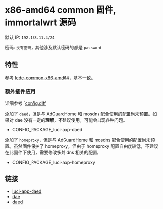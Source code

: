 # x86-amd64 common 固件, immortalwrt 源码

默认 IP: `192.168.11.4/24`

密码: `没有密码`，其他涉及默认密码的都是 `password`

## 特性

参考 [lede-common-x86-amd64](../lede-common-x86-amd64/README.md)，基本一致。

### 额外插件应用

详细参考 `[config.diff](config.diff)

添加了 `daed`，但是与 AdGuardHome 和 mosdns 配合使用的配置尚未预置。如果对 dae 没有一定的**理解**，不建议使用，可能会出现各种问题。

- CONFIG_PACKAGE_luci-app-daed

添加了 `homeproxy`，但是与 AdGuardHome 和 mosdns 配合使用的配置尚未预置。虽然固件保护了 homeproxy，但由于 homeproxy 配置自由度较低，不建议在此固件下使用，需要修改多处 dns 相关的配置。

- CONFIG_PACKAGE_luci-app-homeproxy

## 链接

- [luci-app-daed](https://github.com/QiuSimons/luci-app-daed)
- [dae](https://github.com/daeuniverse/dae)
- [daed](https://github.com/daeuniverse/daed)
